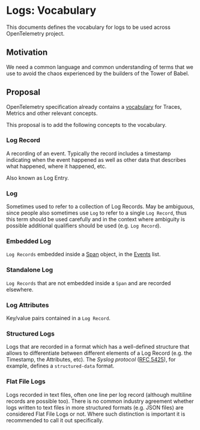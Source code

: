 # Logs: Vocabulary

This documents defines the vocabulary for logs to be used across OpenTelemetry project.

## Motivation

We need a common language and common understanding of terms that we use to
avoid the chaos experienced by the builders of the Tower of Babel.

## Proposal

OpenTelemetry specification already contains a [vocabulary](https://github.com/open-telemetry/opentelemetry-specification/blob/master/specification/overview.md)
for Traces, Metrics and other relevant concepts.

This proposal is to add the following concepts to the vocabulary.

### Log Record

A recording of an event. Typically the record includes a timestamp indicating
when the event happened as well as other data that describes what happened,
where it happened, etc.

Also known as Log Entry.

### Log

Sometimes used to refer to a collection of Log Records. May be ambiguous, since
people also sometimes use `Log` to refer to a single `Log Record`, thus this
term should be used carefully and in the context where ambiguity is possible
additional qualifiers should be used (e.g. `Log Record`).

### Embedded Log

`Log Records` embedded inside a [Span](https://github.com/open-telemetry/opentelemetry-specification/blob/master/specification/api-tracing.md#span) 
object, in the [Events](https://github.com/open-telemetry/opentelemetry-specification/blob/master/specification/api-tracing.md#add-events) list.

### Standalone Log

`Log Records` that are not embedded inside a `Span` and are recorded elsewhere.

### Log Attributes

Key/value pairs contained in a `Log Record`.

### Structured Logs

Logs that are recorded in a format which has a well-defined structure that allows
to differentiate between different elements of a Log Record (e.g. the Timestamp,
the Attributes, etc). The _Syslog protocol_ ([RFC 5425](https://tools.ietf.org/html/rfc5424)),
for example, defines a `structured-data` format.

### Flat File Logs

Logs recorded in text files, often one line per log record (although multiline
records are possible too). There is no common industry agreement whether
logs written to text files in more structured formats (e.g. JSON files)
are considered Flat File Logs or not. Where such distinction is important it is
recommended to call it out specifically.
